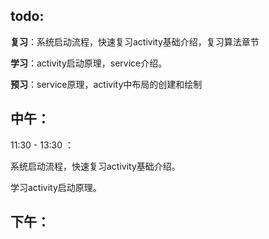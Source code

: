 ## todo:

**复习**：系统启动流程，快速复习activity基础介绍，复习算法章节

**学习**：activity启动原理，service介绍。

**预习**：service原理，activity中布局的创建和绘制



## 中午：

11:30 - 13:30 ： 

系统启动流程，快速复习activity基础介绍。

学习activity启动原理。



## 下午：





